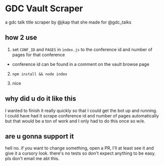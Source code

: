 # GDC Vault Scraper

a gdc talk title scraper by @jkap that she made for @gdc_talks

## how 2 use

1. set `CONF_ID` and `PAGES` in `index.js` to the conference id and number of
pages for that conference
  * conference id can be found in a comment on the vault
browse page

2. `npm install && node index`

3. nice

## why did u do it like this

I wanted to finish it really quickly so that I could get the bot up and running.
I could have had it scrape conference id and number of pages automatically but
that would be a ton of work and I only had to do this once so w/e.
## are u gonna support it

hell no. if you want to change something, open a PR, I'll at least see it and
give it a cursory look. there's no tests so don't expect anything to be easy.
pls don't email me abt this.
